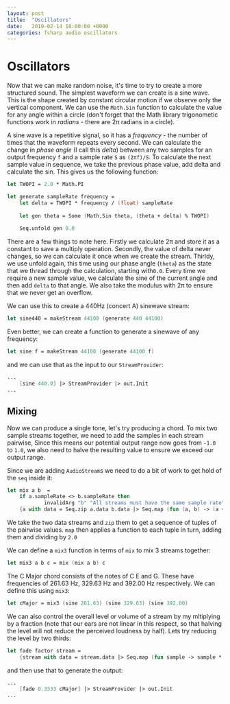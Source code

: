 ```yaml
---
layout: post
title:  "Oscillators"
date:   2019-02-14 18:00:00 +0000
categories: fsharp audio oscillators
---
```


# Oscillators

Now that we can make random noise, it's time to try to create a more structured sound. The simplest waveform we can create is a sine wave. This is the shape created by constant circular motion if we observe only the vertical component. We can use the `Math.Sin` function to calculate the value for any angle within a circle (don't forget that the Math library trigonometic functions work in _radians_ - there are 2π radians in a circle).

A sine wave is a repetitive signal, so it has a _frequency_ - the number of times that the waveform repeats every second. We can calculate the change in _phase angle_ (I call this _delta_) between any two samples for an output frequency `f` and a sample rate `S` as `(2πf)/S`. To calculate the next sample value in sequence, we take the previous phase value, add delta and calculate the sin. This gives us the following function:

``` fsharp
let TWOPI = 2.0 * Math.PI

let generate sampleRate frequency = 
    let delta = TWOPI * frequency / (float) sampleRate
    
    let gen theta = Some (Math.Sin theta, (theta + delta) % TWOPI)
    
    Seq.unfold gen 0.0
```
There are a few things to note here. Firstly we calculate 2π and store it as a constant to save a multiply operation. Secondly, the value of delta never changes, so we can calculate it once when we create the stream. Thirldy, we use unfold again, this time using our phase angle (`theta`) as the state that we thread through the calculation, starting with`0.0`. Every time we require a new sample value, we calculate the sine of the current angle and then add `delta` to that angle. We also take the modulus with 2π to ensure that we never get an overflow.  

We can use this to create a 440Hz (concert A) sinewave stream:

``` fsharp
let sine440 = makeStream 44100 (generate 440 44100)
```

Even better, we can create a function to generate a sinewave of any frequency:

``` fsharp
let sine f = makeStream 44100 (generate 44100 f)
```

and we can use that as the input to our `StreamProvider`:

``` fsharp
...
    [sine 440.0] |> StreamProvider |> out.Init
...
```

## Mixing

Now we can produce a single tone, let's try producing a chord. To mix two sample streams together, we need to add the samples in each stream pairwise, Since this means our potential output range now goes from `-1.0` to `1.0`, we also need to halve the resulting value to ensure we exceed our output range.

Since we are adding `AudioStream`s we need to do a bit of work to get hold of the `seq` inside it:

``` fsharp
let mix a b  =
    if a.sampleRate <> b.sampleRate then
            invalidArg "b" "All streams must have the same sample rate"
    {a with data = Seq.zip a.data b.data |> Seq.map (fun (a, b) -> (a + b / 2.0))}
```

We take the two data streams and `zip` them to get a sequence of tuples of the pairwise values. `map` then applies a function to each tuple in turn, adding them and dividing by `2.0`

We can define a `mix3` function in terms of `mix` to mix 3 streams together:

```fsharp
let mix3 a b c = mix (mix a b) c
```
The C Major chord consists of the notes of C E and G. These have frequencies of 261.63 Hz,  329.63 Hz and 392.00 Hz respectively. We can define this using `mix3`:

``` fsharp
let cMajor = mix3 (sine 261.63) (sine 329.63) (sine 392.00)
```

We can also control the overall level or volume of a stream by my mltiplying by a fraction (note that our ears are not linear in this respect, so that halving the level will not reduce the perceived loudness by half). Lets try reducing the level by two thirds:

``` fsharp
let fade factor stream =
    {stream with data = stream.data |> Seq.map (fun sample -> sample * factor)}
```

and then use that to generate the output:

``` fsharp
...
    [fade 0.3333 cMajor] |> StreamProvider |> out.Init
...
```
